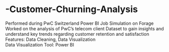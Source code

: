 # -Customer-Churning-Analysis
Performed during PwC Switzerland Power BI Job Simulation on Forage                                                                                                           
Worked on the analysis of PwC’s telecom client Dataset to gain insights and understand key trends regarding customer retention and satisfaction                                                                        
Features: Data Cleaning, Data Visualization                                                                               
Data Visualization Tool: Power BI

